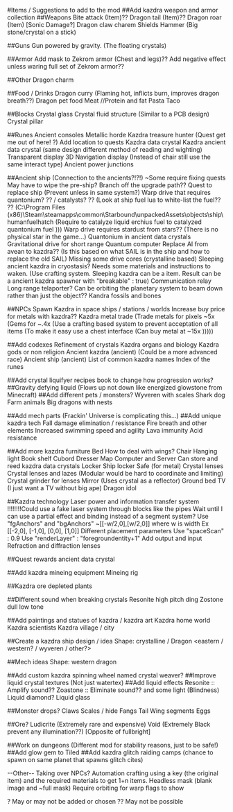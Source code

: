 #Items / Suggestions to add to the mod
##Add kazdra weapon and armor collection
##Weapons
	Bite attack (Item)??
	Dragon tail (Item)??
	Dragon roar (Item) [Sonic Damage?]
	Dragon claw charem
	Shields
	Hammer (Big stone/crystal on a stick)
	
##Guns
	Gun powered by gravity. (The floating crystals)
	
##Armor
	Add mask to Zekrom armor (Chest and legs)??
	Add negative effect unless waring full set of Zekrom armor??
	
##Other
	Dragon charm

##Food / Drinks
	Dragon curry
		(Flaming hot, inflicts burn, improves dragon breath??)
	Dragon pet food
	Meat //Protein and fat
		Pasta
		Taco
	
	
##Blocks
	Crystal glass
	Crystal fluid structure
		(Similar to a PCB design)
	Crystal pillar
	
##Runes
	Ancient consoles
	Metallic horde
	Kazdra treasure hunter (Quest get me out of here! ?)
	Add location to quests
	Kazdra data crystal
	Kazdra ancient data crystal (same design different method of reading and wighting)
	Transparent display
	3D Navigation display
		(Instead of chair still use the same interact type)
	Ancient power junctions 
	

##Ancient ship (Connection to the ancients?!?!)  ~Some require fixing quests
	May have to wipe the pre-ship?
	Branch off  the upgrade path??
	Quest to replace ship (Prevent unless in same system?)
	Warp drive that requires quantonium? ??  /  catalysts? ??
		(Look at ship fuel lua to white-list the fuel?? ??
		(C:\Program Files (x86)\Steam\steamapps\common\Starbound\unpackedAssets\objects\ship\humanfuelhatch
		(Require to catalyze liquid erchius fuel to catalyzed quantonium fuel
		)))
	Warp drive requires stardust from stars??  (There is no physical star in the game...)
		Quantonium in ancient data crystals
	Gravitational drive for short range
	Quantum computer
	Replace AI from avean to kazdra??
		(Is this based on what SAIL is in the ship and how to replace the old SAIL)
	Missing some drive cores (crystalline based)
	Sleeping ancient kazdra in cryostasis?
		Needs some materials and instructions to waken.
			(Use crafting system.  Sleeping kazdra can be a item.  Result can be a ancient kazdra spawner with "breakable" : true)
	Communication relay
	Long range telaporter?  Can be orbiting the planetary system to beam down rather than just the object??
	Kandra fossils and bones

##NPCs
	Spawn Kazdra in space ships / stations / worlds
	Increase buy price for metals with kazdra??
	Kazdra metal trade
		(Trade metals for pixels ~5x
		(Gems for ~.4x
		(Use a crafting based system to prevent acceptation of all items
		(To make it easy use a chest interface
		(Can buy metal at ~15x
		)))))

##Add codexes
	Refinement of crystals
	Kazdra organs and biology
	Kazdra gods or non religion
	Ancient kazdra (ancient) (Could be a more advanced race)
	Ancient ship (ancient)
	List of common kazdra names
	Index of the runes

##Add crystal liquifyer recipes book to change how progression works?
##Gravity defying liquid
	(Flows up not down like energized glowstone from Minecraft)
##Add different pets / monsters?
	Wyveren with scales
	Shark dog
	Farm animals
	Big dragons with nests

##Add mech parts (Frackin' Universe is complicating this...)
##Add unique kazdra tech
	Fall damage elimination / resistance
	Fire breath and other elements
	Increased swimming speed and agility
	Lava immunity
	Acid resistance

##Add more kazdra furniture
	Bed
		How to deal with wings\?
	Chair
	Hanging light
	Book shelf
	Cubord
	Dresser
	Map
	Computer and Server
		Can store and reed kazdra data crystals
	Locker
	Ship locker
	Safe (for metal)
	Crystal lenses
	Crystal lenses and lazes
		(Modular would be hard to coordinate and limiting)
		Crystal grinder for lenses
	Mirror (Uses crystal as a reflector)
	Ground bed
	TV (I just want a TV without big ape)
	Dragon idol
	
##Kazdra technology
	Laser power and information transfer system
!!!!!!!!Could use a fake laser system through blocks like the pipes
		Wait until I can use a partial effect and binding instead of a segment system?
		Use "fgAnchors" and "bgAnchors" ~[[-w/2,0],[w/2,0]]  where w is width
			Ex [[-2,0], [-1,0], [0,0], [1,0]]
			Different placement parameters
		Use "spaceScan" : 0.9
		Use "renderLayer" : "foregroundentity+1"
		Add output and input
	Refraction and diffraction lenses

##Quest rewards ancient data crystal

##Add kazdra mineing equipment
	Mineing rig

##Kazdra ore depleted plants

##Different sound when breaking crystals
	Resonite high pitch ding
	Zostone dull low tone

##Add paintings and statues of kazdra / kazdra art
	Kazdra home world
	Kazdra scientists
	Kazdra village / city

##Create a kazdra ship design / idea
	Shape: crystalline / Dragon <eastern / western? / wyveren / other?>

##Mech ideas 
	Shape: western dragon

##Add custom kazdra spinning wheel named crystal weaver?
##Improve liquid crystal textures
	(Not just watertex)
##Add liquid effects
	Resonite :: Amplify sound??
	Zoastone :: Eliminate sound?? and some light (Blindness)
	Liquid diamond?
	Liquid glass

##Monster drops?
	Claws
	Scales / hide
	Fangs
	Tail
	Wing segments
	Eggs

##Ore?
	Ludicrite
		(Extremely rare and expensive)
	Void
		(Extremely Black prevent any illumination??)
		[Opposite of fullbright]

##Work on dungeons
	(Different mod for stability reasons, just to be safe!)
##Add glow gem to Tiled
##Add kazdra glitch raiding camps
	(chance to spawn on same planet that spawns glitch cites)

--Other--
Taking over NPCs?
Automation crafting using a key (the original item) and the required materials to get 1+n items.
Headless mask (blank image and ~full mask)
Require orbiting for warp flags to show

? May or may not be added or chosen
?? May not be possible